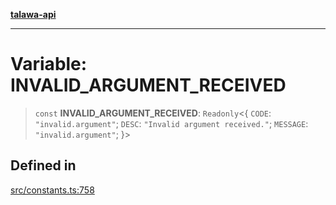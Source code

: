 [**talawa-api**](../../README.md)

***

# Variable: INVALID\_ARGUMENT\_RECEIVED

> `const` **INVALID\_ARGUMENT\_RECEIVED**: `Readonly`\<\{ `CODE`: `"invalid.argument"`; `DESC`: `"Invalid argument received."`; `MESSAGE`: `"invalid.argument"`; \}\>

## Defined in

[src/constants.ts:758](https://github.com/Suyash878/talawa-api/blob/e4413cec641a837926071678fed3c7f67234e31e/src/constants.ts#L758)
